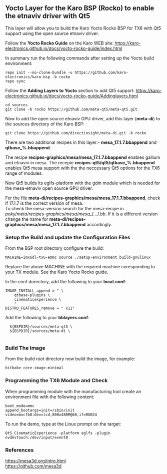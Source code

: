## Yocto Layer for the Karo BSP (Rocko) to enable the etnaviv driver with Qt5 ## 

This layer will allow you to build the Karo Yocto Rocko BSP for TX6 with Qt5 support using the open source etnaviv driver.

Follow the **Yocto Rocko Guide** on the Karo WEB site:
https://karo-electronics.github.io/docs/yocto-rocko-guide/index.html

In summary run the following commands after setting up the Yocto build environment:

```
repo init --no-clone-bundle -u https://github.com/karo-electronics/karo-bsp -b rocko
repo sync
```

Follow the **Adding Layers to Yocto** section to add Qt5 support:
https://karo-electronics.github.io/docs/yocto-rocko-guide/Addinglayers.html

```
cd sources
git clone -b rocko https://github.com/meta-qt5/meta-qt5.git
```
Now to add the open source etnaviv GPU driver, add this layer (**meta-di**) to the sources directory of the Karo BSP:
```
git clone https://github.com/directinsight/meta-di.git -b rocko
```

There are two additional recipes in this layer:- **mesa_17.1.7.bbappend** and **qtbase_%.bbappend**.  

The recipe **recipes-graphics/mesa/mesa_17.1.7.bbappend** enables gallium and etnaviv in mesa. The recepie **recipes-qt5/qt5/qtbase_%.bbappend** enables Qt5 mesa support with the the neccessary Qt5 options for the TX6 range of modules.  

Now Qt5 builds its eglfs-platform with the gdm module which is needed for the mesa-etnaviv open source GPU driver.  

For the file **meta-di/recipes-graphics/mesa/mesa_17.1.7.bbappend**, check if 17.1.7 is the correct version of mesa.  
To check the mesa-version search for the mesa-recipe in *poky/meta/recipes-graphics/mesa/mesa_[...].bb*. If it
is a different version change the name for **meta-di/recipes-graphics/mesa/mesa_17.1.7.bbappend** accordingly.  

### Setup the Build and update the Configuration Files ###   

From the BSP root directory configure the build:

```
MACHINE=imx6dl-tx6-emmc source ./setup-environment build-gnulinux
```
Replace the above MACHINE with the required machine coresponding to your TX module. See the Karo Yocto Rocko guide.

In the conf dorectory, add the following to your **local.conf**:
```
IMAGE_INSTALL_append = " \
    qtbase-plugins \
    cinematicexperience \
    "
DISTRO_FEATURES_remove = " x11"
```
Add the following to your **bblayers.conf**:
```
  ${BSPDIR}/sources/meta-qt5 \
  ${BSPDIR}/sources/meta-di \
  
```

### Build The Image ###   

From the build root directory now build the image, for example:

```
bitbake core-image-minimal
```

### Programming the TX6 Module and Check ###   

When programming module with the manufacturing tool create an environment file with the following content:

```
boot_mode=mmc
append_bootargs=init=/sbin/init video=mxcfb0:dev=lcd,800x480M@60,if=RGB24
```

To run the demo, type at the Linux prompt on the target:

```
Qt5_CinematicExperience -platform eglfs -plugin evdevtouch:/dev/input/event0
```

### References ### 
https://mesa3d.org/intro.html  
https://github.com/mesa3d


